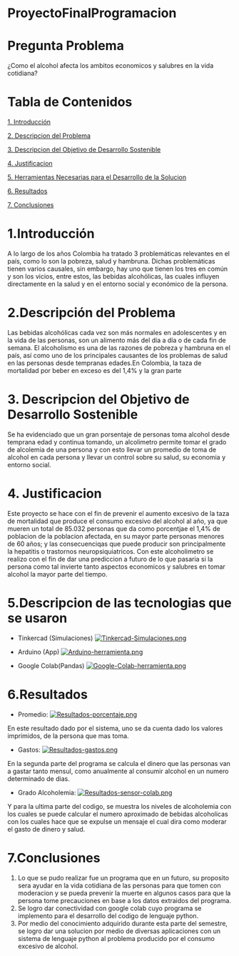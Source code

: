# ProyectoFinalProgramacion
# Pregunta Problema
¿Como el alcohol afecta los ambitos economicos y salubres en la vida cotidiana?
# Tabla de Contenidos
[1. Introducción](#introducción)

[2. Descripcion del Problema](#descripcion-del-problema)

[3. Descripcion del Objetivo de Desarrollo Sostenible](#descripcion-del-objetivo-de-desarrollo-sostenible)

[4. Justificacion](#justificacion)

[5. Herramientas Necesarias para el Desarrollo de la Solucion](#herramientas-necesarias-para-el-desarrollo-de-la-solucion)

[6. Resultados](#resultados)

[7. Conclusiones](#conclusiones)

# 1.Introducción
A lo largo de los años Colombia ha tratado 3 problemáticas relevantes en el país, como lo son la pobreza, salud y hambruna. Dichas problemáticas tienen varios causales, sin embargo, hay uno que tienen los tres en común y son los vicios, entre estos, las bebidas alcohólicas, las cuales influyen directamente en la salud y en el entorno social y económico de la persona.  
# 2.Descripción del Problema
Las bebidas alcohólicas cada vez son más normales en adolescentes y en la vida de las personas, son un alimento más del día a día o de cada fin de semana. El alcoholismo es una de las razones de pobreza y hambruna en el país, así como uno de los principales causantes de los problemas de salud en las personas desde tempranas edades.En Colombia, la taza de mortalidad por beber en exceso es del 1,4% y la gran parte 
# 3. Descripcion del Objetivo de Desarrollo Sostenible
Se ha evidenciado que un gran porsentaje de personas toma alcohol desde temprana edad y continua tomando, un alcolimetro permite tomar el grado de alcolemia de una persona y con esto llevar un promedio de toma de alcohol en cada persona y llevar un control sobre su salud, su economia y entorno social.
# 4. Justificacion
Este proyecto se hace con el fin de prevenir el aumento excesivo de la taza de mortalidad que produce el consumo excesivo del alcohol al año, ya que mueren un total de 85.032 personas que da como porcentjae el 1,4% de poblacion de la poblacion afectada, en su mayor parte personas menores de 60 años; y las consecuenciqas que puede producir son principalmente la hepatitis o trastornos neuropsiquiatricos. Con este alcoholimetro se realizo con el fin de dar una prediccion a futuro de lo que pasaria si la persona como tal invierte tanto aspectos economicos y salubres en tomar alcohol la mayor parte del tiempo. 

# 5.Descripcion de las tecnologias que se usaron
- Tinkercad (Simulaciones)
[![Tinkercad-Simulaciones.png](https://i.postimg.cc/qRS5N4Rg/Tinkercad-Simulaciones.png)](https://postimg.cc/bD0TMX1j)

- Arduino (App)
[![Arduino-herramienta.png](https://i.postimg.cc/gJsb9XnL/Arduino-herramienta.png)](https://postimg.cc/k62pK5N7)

- Google Colab(Pandas)
[![Google-Colab-herramienta.png](https://i.postimg.cc/mkkq0mvK/Google-Colab-herramienta.png)](https://postimg.cc/GT0qDxhj)

# 6.Resultados
- Promedio:
[![Resultados-porcentaje.png](https://i.postimg.cc/ZKrgXv2b/Resultados-porcentaje.png)](https://postimg.cc/fJRB9yMp)

En este resultado dado por el sistema, uno se da cuenta dado los valores imprimidos, de la persona que mas toma. 

- Gastos:
[![Resultados-gastos.png](https://i.postimg.cc/1X8CWf6Q/Resultados-gastos.png)](https://postimg.cc/PvkQJf23)

En la segunda parte del programa se calcula el dinero que las personas van a gastar tanto mensul, como anualmente al consumir alcohol en un numero determinado de dias.

- Grado Alcoholemia:
[![Resultados-sensor-colab.png](https://i.postimg.cc/bNWcjjNg/Resultados-sensor-colab.png)](https://postimg.cc/nC4wvgm9)

Y para la ultima parte del codigo, se muestra los niveles de alcoholemia con los cuales se puede calcular el numero aproximado de bebidas alcoholicas con los cuales hace que se expulse un mensaje el cual dira como moderar el gasto de dinero y salud.

# 7.Conclusiones
1. Lo que se pudo realizar fue un programa que en un futuro, su proposito sera ayudar en la vida cotidiana de las personas para que tomen con moderacion y se pueda prevenir la muerte en algunos casos para que la persona tome precauciones en base a los datos extraidos del programa.
2. Se logro dar conectividad con google colab cuyo programa se implemento para el desarrollo del codigo de lenguaje python.
3. Por medio del conocimiento adquirido durante esta parte del semestre, se logro dar una solucion por medio de diversas aplicaciones con un sistema de lenguaje python al problema producido por el consumo excesivo de alcohol.


